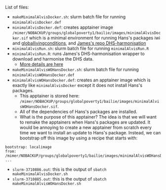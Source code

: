 List of files:
- `makeMinimalAlvisDocker.sh`: slurm batch file for running `minimalAlvisDocker.def`
- `minimalAlvisDocker.def`: creates apptainer image `/mimer/NOBACKUP/groups/globalpoverty1/bailie/images/minimalAlvisDocker.sif` which is a minimal environment for running Hans's packages iwi and [globallivingconditions](https://bitbucket.org/hansekbrand/dhsharmonisation/src/master/), and [James's repo DHS-harmonisation](https://github.com/AIandGlobalDevelopmentLab/DHS-harmonisation)
- `minimalAlvisRun.sh`: slurm batch file for running `minimalAlvisRun.R`
- `minimalAlvisRun.R`: runs James's DHS-harmonisation wrapper to download and harmonise the DHS data.
	- [More details are here](https://portal.c3se.chalmers.se/pun/sys/dashboard/files/fs//mimer/NOBACKUP/groups/globalpoverty1/bailie/rawOutputFromHansPackage28Feb25/README.md)
- `makeMinimalAlvisWOHansDocker.sh`: slurm batch file for running `minimalAlvisWOHansDocker.def`
- `minimalAlvisWOHansDocker.def`: creates an apptainer image which is exactly like `minimalAlvisDocker` except it does not install Hans's packages.
	- This apptainer is stored here: `/mimer/NOBACKUP/groups/globalpoverty1/bailie/images/minimalAlvisWOHansDocker.sif`.
	- All of the dependencies of Hans's packages are installed.
	- What is the purpose of this apptainer? The idea is that we will want to remake the apptainers when Hans's packages are updated. It would be annoying to create a new apptainer from scratch every time we want to install an update to Hans's package. Instead, we can bootstrap off this image by using a recipe that starts with:
```
bootstrap: localimage
from: /mimer/NOBACKUP/groups/globalpoverty1/bailie/images/minimalAlvisWOHansDocker.sif
...
```
- `slurm-3710886.out`: this is the output of `sbatch makeMinimalAlvisDocker.sh`
- `slurm-3710885.out`: this is the output of `sbatch makeMinimalAlvisWOHansDocker.sh`





